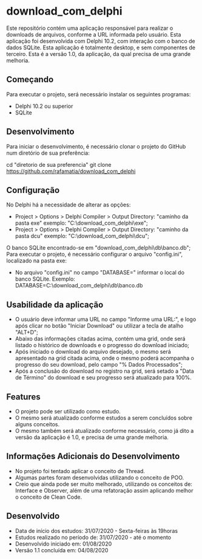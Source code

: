 # download_com_delphi
Este repositório contém uma aplicação responsável para realizar o downloads de arquivos, conforme a URL informada pelo usuário.
Esta aplicação foi desenvolvida com Delphi 10.2, com interação com o banco de dados SQLite.
Esta aplicação é totalmente desktop, e sem componentes de terceiro.
Esta é a versão 1.0, da aplicação, da qual precisa de uma grande melhoria.

## Começando
Para executar o projeto, será necessário instalar os seguintes programas:
- Delphi 10.2 ou superior
- SQLite

## Desenvolvimento
Para iniciar o desenvolvimento, é necessário clonar o projeto do GitHub num diretório de sua preferência:

cd "diretorio de sua preferencia"
git clone https://github.com/rafamatia/download_com_delphi

## Configuração
No Delphi há a necessidade de alterar as opções:
- Project > Options > Delphi Compiler > Output Directory: "caminho da pasta exe" exemplo: "C:\download_com_delphi\exe\";
- Project > Options > Delphi Compiler > Output Directory: "caminho da pasta dcu" exemplo: "C:\download_com_delphi\dcu\";

O banco SQLite encontrado-se em "download_com_delphi\db\banco.db";
Para executar o projeto, é necessário configurar o arquivo "config.ini", localizado na pasta exe:
- No arquivo "config.ini" no campo "DATABASE=" informar o local do banco SQLite. Exemplo: DATABASE=C:\download_com_delphi\db\banco.db

## Usabilidade da aplicação
- O usuário deve informar uma URL no campo "Informe uma URL:", e logo após clicar no botão "Iniciar Download" ou utilizar a tecla de atalho "ALT+D";
- Abaixo das informações citadas acima, contém uma grid, onde será listado o histórico de downloads e o progresso do download iniciado;
- Após iniciado o download do arquivo desejado, o mesmo será apresentado na grid citada acima, onde o mesmo poderá acompanha o progresso do seu download, pelo campo "% Dados Processados";
- Após a conclusão do download no registro na grid, será setado a "Data de Término" do download e seu progresso será atualizado para 100%.

## Features
- O projeto pode ser utilizado como estudo.
- O mesmo será atualizado conforme estudos a serem concluídos sobre alguns conceitos.
- O mesmo também será atualizado conforme necessário, como já dito a versão da aplicação é 1.0, e precisa de uma grande melhoria.

## Informações Adicionais do Desenvolvimento
- No projeto foi tentado aplicar o conceito de Thread.
- Algumas partes foram desenvolvidas utilizando o conceito de POO.
- Creio que ainda pode ser muito melhorado, utilizando os conceitos de: Interface e Observer, além de uma refatoração assim aplicando melhor o conceito de Clean Code.


## Desenvolvido
- Data de início dos estudos: 31/07/2020 - Sexta-feiras às 19horas
- Estudos realizado no período de: 31/07/2020 - até o momento
- Desenvolvido iniciado em: 01/08/2020
- Versão 1.1 concluída em: 04/08/2020




